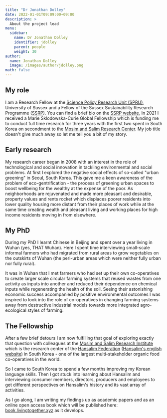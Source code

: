 ```yaml
---
title: "Dr Jonathan Dolley"
date: 2022-01-01T09:09:00+09:00
description: >
  About the project lead
menu:
  sidebar:
    name: Dr Jonathan Dolley
    identifier: jdolley
    parent: people
    weight: 30
author:
  name: Jonathan Dolley
  image: /images/author/jdolley.png
math: false
---
```


## My role

I am a Research Fellow at the [Science Policy Research Unit (SPRU)](https://www.sussex.ac.uk/business-school/people-and-departments/spru), University of Sussex and a Fellow of the Sussex Sustainability Research Programme ([SSRP](https://www.sussex.ac.uk/research/centres/sussex-sustainability-research-programme/)).
You can find a brief bio on the [SSRP website.](https://www.sussex.ac.uk/research/centres/sussex-sustainability-research-programme/ssrp-perspectives/early-career-stories/jonathan-dolley)
In 2021 I received a Marie Sklodowska-Curie Global Fellowship which is funding me to conduct full time research for three years with the first two spent in South Korea on secondment to the [Mosim and Salim Research Center](http://mosim.or.kr/).
My job title doesn't give much away so let me tell you a bit of my story.

## Early research

My research career began in 2008 with an interest in the role of technological and social innovation in tackling environmental and social problems.
At first I explored the negative social effects of so-called "urban greening" in Seoul, South Korea.
This gave me a keen awareness of the problem of eco-gentrification - the process of greening urban spaces to boost wellbeing for the wealthy at the expense of the poor.
As neighborhoods are rejuvenated and made more pleasant and desirable, property values and rents rocket which displaces poorer residents into lower quality housing more distant from their places of work while at the same time creating wealth and pleasant living and working places for high income residents moving in from elsewhere.

## My PhD

During my PhD I learnt Chinese in Beijing and spent over a year living in Wuhan (yes, THAT Wuhan).
Here I spent time interviewing small-scale informal farmers who had migrated from rural areas to grow vegetables on the outskirts of Wuhan (the peri-urban areas which were neither fully urban nor fully rural).

It was in Wuhan that I met farmers who had set up their own co-operatives to create larger scale circular farming systems that reused wastes from one activity as inputs into another and reduced their dependence on chemical inputs while regenerating the health of the soil.
Seeing their astonishing economic success accompanied by positive environmental outcomes I was inspired to look into the role of co-operatives in changing farming systems away from destructive industrial models towards more integrated agro-ecological styles of farming. 

## The Fellowship

After a few brief detours I am now fulfilling that goal of exploring exactly that question with colleagues at the [Mosim and Salim Research Institute](http://mosim.or.kr) which is the research center of the [Hansalim Federation](http://www.hansalim.or.kr) ([Hansalim's english website](http://eng.hansalim.or.kr/)) in South Korea - one of the largest multi-stakeholder organic food co-operatives in the world.

So I came to South Korea to spend a few months improving my Korean language skills.
Then I got stuck into learning about Hansalim and interviewing consumer members, directors, producers and employees to get different perspectives on Hansalim's history and its vast array of activities.

As I go along, I am writing my findings up as academic papers and as an online open access book which will be published here: [book.livingtogether.xyz](https://book.livingtogether.xyz) as it develops.